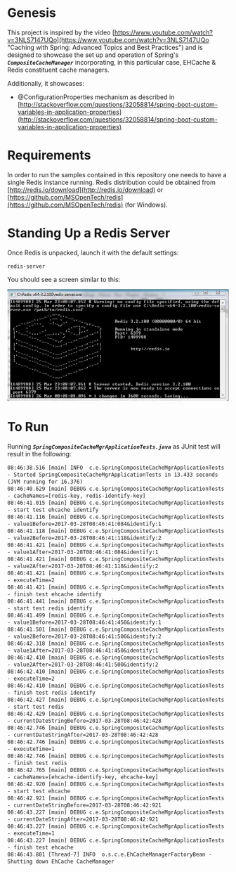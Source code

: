 # Genesis

This project is inspired by the video [https://www.youtube.com/watch?v=3NLS7147UQo](https://www.youtube.com/watch?v=3NLS7147UQo "Caching with Spring: Advanced Topics and Best Practices") and is designed to showcase the set up and operation of Spring's ***`CompositeCacheManager`*** incorporating, in this particular case, EHCache & Redis constituent cache managers.  

Additionally, it showcases: 

- @ConfigurationProperties mechanism as described in [http://stackoverflow.com/questions/32058814/spring-boot-custom-variables-in-application-properties](http://stackoverflow.com/questions/32058814/spring-boot-custom-variables-in-application-properties)

# Requirements

In order to run the samples contained in this repository one needs to have a single Redis instance running.  Redis distribution could be obtained from [http://redis.io/download](http://redis.io/download) or [https://github.com/MSOpenTech/redis](https://github.com/MSOpenTech/redis) (for Windows).

# Standing Up a Redis Server

Once Redis is unpacked, launch it with the default settings:

    redis-server

You should see a screen similar to this:


![Redis server running](https://github.com/excelsiorsoft/spring-tinkering/blob/master/spring-composite-cache-mgr/doc/Redis.JPG)

# To Run

Running ***`SpringCompositeCacheMgrApplicationTests.java`*** as JUnit test will result in the following:

    08:46:38.516 [main] INFO  c.e.SpringCompositeCacheMgrApplicationTests - Started SpringCompositeCacheMgrApplicationTests in 13.433 seconds (JVM running for 16.376)
    08:46:40.629 [main] DEBUG c.e.SpringCompositeCacheMgrApplicationTests - cacheNames=[redis-key, redis-identify-key]
    08:46:41.015 [main] DEBUG c.e.SpringCompositeCacheMgrApplicationTests - start test ehcache identify
    08:46:41.116 [main] DEBUG c.e.SpringCompositeCacheMgrApplicationTests - value1Before=2017-03-28T08:46:41:084&identify:1
    08:46:41.118 [main] DEBUG c.e.SpringCompositeCacheMgrApplicationTests - value2Before=2017-03-28T08:46:41:118&identify:2
    08:46:41.421 [main] DEBUG c.e.SpringCompositeCacheMgrApplicationTests - value1After=2017-03-28T08:46:41:084&identify:1
    08:46:41.421 [main] DEBUG c.e.SpringCompositeCacheMgrApplicationTests - value2After=2017-03-28T08:46:41:118&identify:2
    08:46:41.421 [main] DEBUG c.e.SpringCompositeCacheMgrApplicationTests - executeTime=2
    08:46:41.421 [main] DEBUG c.e.SpringCompositeCacheMgrApplicationTests - finish test ehcache identify
    08:46:41.441 [main] DEBUG c.e.SpringCompositeCacheMgrApplicationTests - start test redis identify
    08:46:41.499 [main] DEBUG c.e.SpringCompositeCacheMgrApplicationTests - value1Before=2017-03-28T08:46:41:450&identify:1
    08:46:41.501 [main] DEBUG c.e.SpringCompositeCacheMgrApplicationTests - value2Before=2017-03-28T08:46:41:500&identify:2
    08:46:42.318 [main] DEBUG c.e.SpringCompositeCacheMgrApplicationTests - value1After=2017-03-28T08:46:41:450&identify:1
    08:46:42.410 [main] DEBUG c.e.SpringCompositeCacheMgrApplicationTests - value2After=2017-03-28T08:46:41:500&identify:2
    08:46:42.410 [main] DEBUG c.e.SpringCompositeCacheMgrApplicationTests - executeTime=2
    08:46:42.410 [main] DEBUG c.e.SpringCompositeCacheMgrApplicationTests - finish test redis identify
    08:46:42.427 [main] DEBUG c.e.SpringCompositeCacheMgrApplicationTests - start test redis
    08:46:42.429 [main] DEBUG c.e.SpringCompositeCacheMgrApplicationTests - currentDateStringBefore=2017-03-28T08:46:42:428
    08:46:42.746 [main] DEBUG c.e.SpringCompositeCacheMgrApplicationTests - currentDateStringAfter=2017-03-28T08:46:42:428
    08:46:42.746 [main] DEBUG c.e.SpringCompositeCacheMgrApplicationTests - executeTime=1
    08:46:42.746 [main] DEBUG c.e.SpringCompositeCacheMgrApplicationTests - finish test redis
    08:46:42.765 [main] DEBUG c.e.SpringCompositeCacheMgrApplicationTests - cacheNames=[ehcache-identify-key, ehcache-key]
    08:46:42.920 [main] DEBUG c.e.SpringCompositeCacheMgrApplicationTests - start test ehcache
    08:46:42.921 [main] DEBUG c.e.SpringCompositeCacheMgrApplicationTests - currentDateStringBefore=2017-03-28T08:46:42:921
    08:46:43.227 [main] DEBUG c.e.SpringCompositeCacheMgrApplicationTests - currentDateStringAfter=2017-03-28T08:46:42:921
    08:46:43.227 [main] DEBUG c.e.SpringCompositeCacheMgrApplicationTests - executeTime=1
    08:46:43.227 [main] DEBUG c.e.SpringCompositeCacheMgrApplicationTests - finish test ehcache
    08:46:43.801 [Thread-7] INFO  o.s.c.e.EhCacheManagerFactoryBean - Shutting down EhCache CacheManager
    

